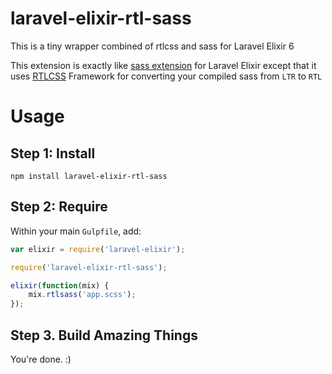 # laravel-elixir-rtl-sass
This is a tiny wrapper combined of rtlcss and sass for Laravel Elixir 6

This extension is exactly like [sass extension](https://laravel.com/docs/5.3/elixir#sass) for Laravel Elixir except that it uses [RTLCSS](http://rtlcss.com/) Framework for converting your compiled sass from `LTR` to `RTL`

# Usage

## Step 1: Install

```
npm install laravel-elixir-rtl-sass
```

## Step 2: Require

Within your main `Gulpfile`, add:

```js
var elixir = require('laravel-elixir');

require('laravel-elixir-rtl-sass');

elixir(function(mix) {
    mix.rtlsass('app.scss');
});
```

## Step 3. Build Amazing Things

You're done. :)
